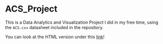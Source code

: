 # ACS_Project
This is a Data Analytics and Visualization Project I did in my free time, using the `ACS.csv` datasheet included in the repository. 

You can look at the HTML version under this [link](https://minnaheim.github.io/ACS_Project/)!
